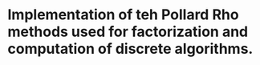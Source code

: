 # Implementation of teh Pollard Rho methods used for factorization and computation of discrete algorithms.
